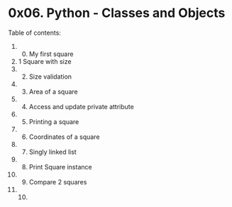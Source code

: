 # 0x06. Python - Classes and Objects
Table of contents:
1. 0. My first square
2. 1 Square with size
3. 2. Size validation
4. 3. Area of a square
5. 4. Access and update private attribute
6. 5. Printing a square
7. 6. Coordinates of a square
8. 7. Singly linked list
9. 8. Print Square instance
10. 9. Compare 2 squares
11. 10. 
